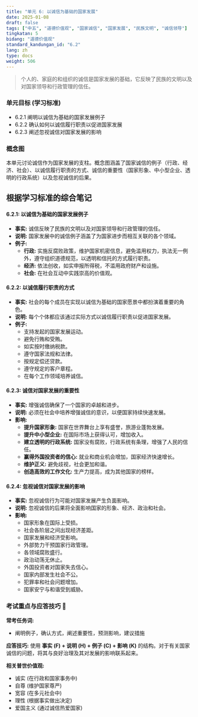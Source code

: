 ```yaml
---
title: "单元 6: 以诚信为基础的国家发展"
date: 2025-01-08
draft: false
tags: ["中五", "道德价值观", "国家诚信", "国家发展", "民族文明", "诚信领导"]
tingkatan: 5
bidang: "道德价值观"
standard_kandungan_id: "6.2"
lang: zh
type: docs
weight: 506
---
```


> 个人的、家庭的和组织的诚信是国家发展的基础，它反映了民族的文明以及对国家领导和行政管理的信任。

### 单元目标 (学习标准)

- 6.2.1 阐明以诚信为基础的国家发展例子
- 6.2.2 确认如何以诚信履行职责以促进国家发展
- 6.2.3 阐述忽视诚信对国家发展的影响

### 概念图

本单元讨论诚信作为国家发展的支柱。概念图涵盖了国家诚信的例子（行政、经济、社会）、以诚信履行职责的方式、诚信的重要性（国家形象、中小型企业、透明的行政系统）以及忽视诚信的后果。

## 根据学习标准的综合笔记

#### 6.2.1: 以诚信为基础的国家发展例子

- **事实:** 诚信反映了民族的文明以及对国家领导和行政管理的信任。
- **说明:** 国家发展中的诚信例子涵盖了为国家进步而相互关联的各个领域。
- **例子:**
  - **行政:** 实施反腐败政策，维护国家机密信息，避免滥用权力，执法无一例外，遵守组织道德规范，以透明和信托的方式履行职责。
  - **经济:** 依法创收，如实申报所得税，不滥用政府财产和设施。
  - **社会:** 在社会互动中实践崇高的价值观。

#### 6.2.2: 以诚信履行职责的方式

- **事实:** 社会的每个成员在实现以诚信为基础的国家愿景中都扮演着重要的角色。
- **说明:** 每个个体都应该通过实际方式以诚信履行职责以促进国家发展。
- **例子:**
  - 支持发起的国家发展运动。
  - 避免行贿和受贿。
  - 如实按时缴纳税款。
  - 遵守国家法规和法律。
  - 按规定偿还贷款。
  - 遵守规定的客户章程。
  - 在每个工作领域培养诚信。

#### 6.2.3: 诚信对国家发展的重要性

- **事实:** 增强诚信确保了一个国家的卓越和进步。
- **说明:** 必须在社会中培养增强诚信的意识，以便国家持续快速发展。
- **影响:**
  - **提升国家形象:** 国家在世界舞台上享有盛誉，旅游业蓬勃发展。
  - **提升中小型企业:** 在国际市场上获得认可，增加收入。
  - **建立透明的行政系统:** 国家没有腐败，行政系统有条理，增强了人民的信任。
  - **赢得外国投资者的信心:** 就业和商业机会增加，国家经济快速增长。
  - **维护正义:** 避免歧视，社会更加和谐。
  - **创造高效的工作文化:** 生产力提高，成为其他国家的榜样。

#### 6.2.4: 忽视诚信对国家发展的影响

- **事实:** 忽视诚信行为可能对国家发展产生负面影响。
- **说明:** 忽视诚信的后果将全面影响国家的形象、经济、政治和社会。
- **影响:**
  - 国家形象在国际上受损。
  - 社会各阶层之间出现经济差距。
  - 国家发展和经济受影响。
  - 外部势力干预国家行政管理。
  - 各领域腐败盛行。
  - 政治动荡无休止。
  - 外国投资者对国家失去信心。
  - 国家内部发生社会不公。
  - 犯罪率和社会问题增加。
  - 国家安宁与和谐受到威胁。

### 考试重点与应答技巧 📝

**常考任务词:**
- 阐明例子，确认方式，阐述重要性，预测影响，建议措施

**应答技巧:**
使用 **事实 (F) + 说明 (H) + 例子 (C) + 影响 (K)** 的结构。对于有关国家诚信的问题，将其与良好治理及其对发展的影响联系起来。

**相关普世价值观:**
- 诚实 (在行政和国家事务中)
- 自尊 (维护国家尊严)
- 宽容 (在多元社会中)
- 理性 (根据事实做出决定)
- 爱国主义 (通过诚信热爱国家)